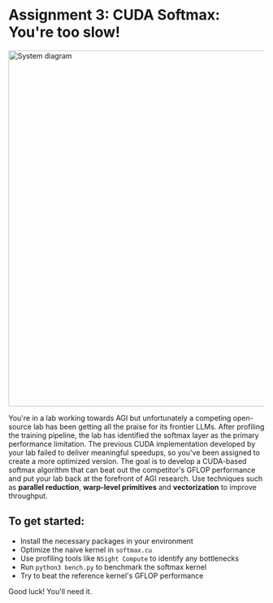 # Assignment 3: CUDA Softmax: You're too slow!
<!--<img src="https://github.com/user-attachments/assets/44c161d3-9b11-4ea8-9c65-ccc1202d165c" width="250" alt="artworks-000296633391-rpazic">-->

<img src="https://github.com/user-attachments/assets/67bd7a9a-d9ee-4447-a17e-1ac8aa59e1ad" width="700px" alt="System diagram">

You're in a lab working towards AGI but unfortunately a competing open-source lab has been getting all the praise for its frontier LLMs. After profiling the training pipeline, the lab has identified the softmax layer as the primary performance limitation. The previous CUDA implementation developed by your lab failed to deliver meaningful speedups, so you've been assigned to create a more optimized version. The goal is to develop a CUDA-based softmax algorithm that can beat out the competitor's GFLOP performance and put your lab back at the forefront of AGI research. Use techniques such as **parallel reduction**, **warp-level primitives** and **vectorization** to improve throughput.

## To get started:
- Install the necessary packages in your environment
- Optimize the naive kernel in `softmax.cu`
- Use profiling tools like `NSight Compute` to identify any bottlenecks
- Run `python3 bench.py` to benchmark the softmax kernel 
- Try to beat the reference kernel's GFLOP performance
 
Good luck! You'll need it.
